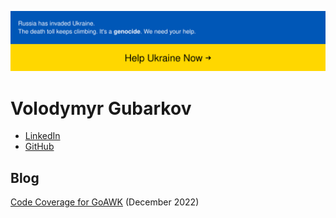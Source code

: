 [![Stand With Ukraine](https://raw.githubusercontent.com/vshymanskyy/StandWithUkraine/main/banner2-direct.svg)](https://stand-with-ukraine.pp.ua)

# Volodymyr Gubarkov

- [LinkedIn](https://www.linkedin.com/in/gubarkovv/)
- [GitHub](https://github.com/xonixx)

## Blog

[Code Coverage for GoAWK](goawk_cover.md) (December 2022)

